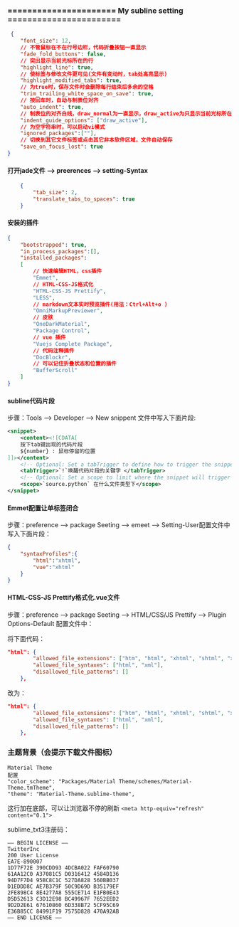 ### ====================== My subline setting =======================

```json
 {
    "font_size": 12,
    // 不管鼠标在不在行号边栏，代码折叠按钮一直显示
    "fade_fold_buttons": false,
    // 突出显示当前光标所在的行
    "highlight_line": true,
    // 使标签与修改文件更可见(文件有变动时，tab处高亮显示)
    "highlight_modified_tabs": true,
    // 为true时，保存文件时会删除每行结束后多余的空格
    "trim_trailing_white_space_on_save": true,
    // 按回车时，自动与制表位对齐
    "auto_indent": true,
    // 制表位的对齐白线，draw_normal为一直显示，draw_active为只显示当前光标所在的代码控制域
    "indent_guide_options": ["draw_active"],
    // 为空字符串时，可以启动vi模式
    "ignored_packages":[""],
    // 切换到其它文件标签或点击其它非本软件区域，文件自动保存
    "save_on_focus_lost": true
}
```
#### 打开jade文件 --> preerences --> setting-Syntax

```json
    {
    	"tab_size": 2,
    	"translate_tabs_to_spaces": true
    }
```

#### 安装的插件

```json
{
	"bootstrapped": true,
	"in_process_packages":[],
	"installed_packages":
	[
		// 快速编辑HTML，css插件
		"Emmet",
		// HTML-CSS-JS格式化
		"HTML-CSS-JS Prettify",
		"LESS",
		// markdown文本实时预览插件(用法：Ctrl+Alt+o )
		"OmniMarkupPreviewer",
		// 皮肤
		"OneDarkMaterial",
		"Package Control",
		// vue 插件
		"Vuejs Complete Package",
		// 代码注释插件
		"DocBlockr",
		// 可以记住折叠状态和位置的插件
		"BufferScroll"
	]
}
```

#### subline代码片段

步骤：Tools --> Developer --> New snippent 文件中写入下面片段:

```xml
<snippet>
	<content><![CDATA[
	按下tab键出现的代码片段
	${number} : 鼠标停留的位置
]]></content>
	<!-- Optional: Set a tabTrigger to define how to trigger the snippet -->
	<tabTrigger>`!`唤醒代码片段的关键字 </tabTrigger>
	<!-- Optional: Set a scope to limit where the snippet will trigger -->
	<scope>`source.python` 在什么文件类型下</scope>
</snippet>
```

#### Emmet配置让单标签闭合

步骤：preference --> package Seeting --> emeet --> Setting-User配置文件中写入下面片段：

```json
{
	"syntaxProfiles":{
		"html":"xhtml",
		"vue":"xhtml"
	}
}
```
#### HTML-CSS-JS Prettify格式化.vue文件

步骤：preference --> package Seeting --> HTML/CSS/JS Prettify --> Plugin Options-Default  配置文件中：

将下面代码：
```json
"html": {
        "allowed_file_extensions": ["htm", "html", "xhtml", "shtml", "xml", "svg"],
        "allowed_file_syntaxes": ["html", "xml"],
        "disallowed_file_patterns": []
    },
```

改为：
```json
"html": {
        "allowed_file_extensions": ["htm", "html", "xhtml", "shtml", "xml", "svg", "vue"],
        "allowed_file_syntaxes": ["html", "xml"],
        "disallowed_file_patterns": []
    },
```

### 主题背景（会提示下载文件图标）

	Material Theme
	配置
	"color_scheme": "Packages/Material Theme/schemes/Material-Theme.tmTheme",
	"theme": "Material-Theme.sublime-theme",

这行加在底部，可以让浏览器不停的刷新
`<meta http-equiv="refresh" content="0.1">`

sublime_txt3注册码：

	—– BEGIN LICENSE —–
	TwitterInc
	200 User License
	EA7E-890007
	1D77F72E 390CDD93 4DCBA022 FAF60790
	61AA12C0 A37081C5 D0316412 4584D136
	94D7F7D4 95BC8C1C 527DA828 560BB037
	D1EDDD8C AE7B379F 50C9D69D B35179EF
	2FE898C4 8E4277A8 555CE714 E1FB0E43
	D5D52613 C3D12E98 BC49967F 7652EED2
	9D2D2E61 67610860 6D338B72 5CF95C69
	E36B85CC 84991F19 7575D828 470A92AB
	—— END LICENSE ——
